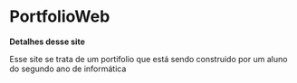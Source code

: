 # PortfolioWeb
<p><b>Detalhes desse site</b></p>

Esse site se trata de um portifolio que está sendo construido por um aluno do segundo ano de informática 

